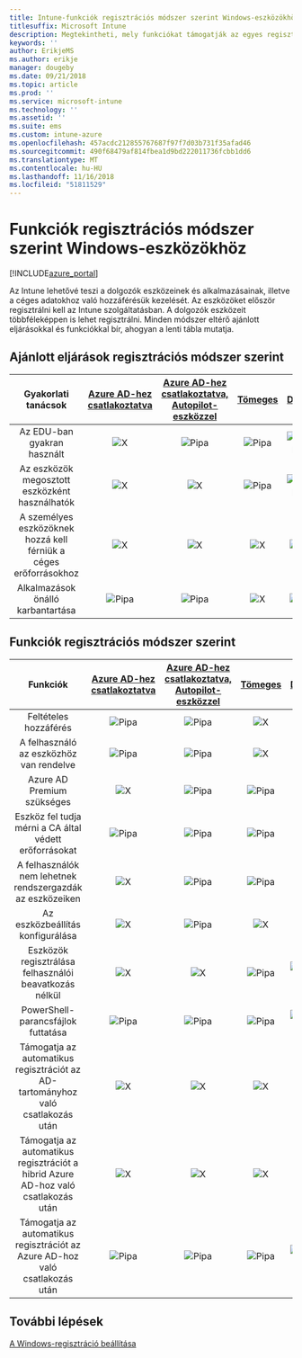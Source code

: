 ```yaml
---
title: Intune-funkciók regisztrációs módszer szerint Windows-eszközökhöz
titlesuffix: Microsoft Intune
description: Megtekintheti, mely funkciókat támogatják az egyes regisztrációs módszerek Windows-eszközökön.
keywords: ''
author: ErikjeMS
ms.author: erikje
manager: dougeby
ms.date: 09/21/2018
ms.topic: article
ms.prod: ''
ms.service: microsoft-intune
ms.technology: ''
ms.assetid: ''
ms.suite: ems
ms.custom: intune-azure
ms.openlocfilehash: 457acdc212855767687f97f7d03b731f35afad46
ms.sourcegitcommit: 490f68479af814fbea1d9bd222011736fcbb1dd6
ms.translationtype: MT
ms.contentlocale: hu-HU
ms.lasthandoff: 11/16/2018
ms.locfileid: "51811529"
---
```

# <a name="capabilities-by-enrollment-method-for-windows-devices"></a>Funkciók regisztrációs módszer szerint Windows-eszközökhöz
[!INCLUDE[azure_portal](./includes/azure_portal.md)]

Az Intune lehetővé teszi a dolgozók eszközeinek és alkalmazásainak, illetve a céges adatokhoz való hozzáférésük kezelését. Az eszközöket először regisztrálni kell az Intune szolgáltatásban. A dolgozók eszközeit többféleképpen is lehet regisztrálni. Minden módszer eltérő ajánlott eljárásokkal és funkciókkal bír, ahogyan a lenti tábla mutatja.

## <a name="best-practices-by-enrollment-method"></a>Ajánlott eljárások regisztrációs módszer szerint
| **Gyakorlati tanácsok** | **[Azure AD-hez csatlakoztatva](windows-enroll.md#enable-windows-10-automatic-enrollment)**|**[Azure AD-hez csatlakoztatva, Autopilot-eszközzel](enrollment-autopilot.md)** |**[Tömeges](windows-bulk-enroll.md)**|**[DEM](device-enrollment-manager-enroll.md)** | **[BYOD](device-enrollment.md#bring-your-own-device)** | **[CSOPORTHÁZIREND-OBJEKTUM](https://docs.microsoft.com/windows/client-management/mdm/enroll-a-windows-10-device-automatically-using-group-policy)** |
|:---:|:---:|:---:|:---:|:---:|:---:|:---:|
|Az EDU-ban gyakran használt|![X](media/xmark.png)|![Pipa](media/checkmark.png)|![Pipa](media/checkmark.png)|![Pipa](media/checkmark.png)|![X](media/xmark.png)|![X](media/xmark.png)|
|Az eszközök megosztott eszközként használhatók|![X](media/xmark.png)|![X](media/xmark.png)|![Pipa](media/checkmark.png)|![Pipa](media/checkmark.png)|![X](media/xmark.png)|![X](media/xmark.png)|
|A személyes eszközöknek hozzá kell férniük a céges erőforrásokhoz|![X](media/xmark.png)|![X](media/xmark.png)|![X](media/xmark.png)|![X](media/xmark.png)|![Pipa](media/checkmark.png)|![X](media/xmark.png)|
|Alkalmazások önálló karbantartása|![Pipa](media/checkmark.png)|![Pipa](media/checkmark.png)|![X](media/xmark.png)|![X](media/xmark.png)|![Pipa](media/checkmark.png)|![Pipa](media/checkmark.png)|

## <a name="capabilities-by-enrollment-method"></a>Funkciók regisztrációs módszer szerint

| **Funkciók** | **[Azure AD-hez csatlakoztatva](windows-enroll.md#enable-windows-10-automatic-enrollment)**|**[Azure AD-hez csatlakoztatva, Autopilot-eszközzel](enrollment-autopilot.md)** |**[Tömeges](windows-bulk-enroll.md)**|**[DEM](device-enrollment-manager-enroll.md)** | **[BYOD](device-enrollment.md#bring-your-own-device)** | **[CSOPORTHÁZIREND-OBJEKTUM](https://docs.microsoft.com/windows/client-management/mdm/enroll-a-windows-10-device-automatically-using-group-policy)** |
|:---:|:---:|:---:|:---:|:---:|:---:|:---:|
|Feltételes hozzáférés                                      |![Pipa](media/checkmark.png)|![Pipa](media/checkmark.png)|![X](media/xmark.png)|![X](media/xmark.png)|![Pipa](media/checkmark.png)|![Pipa](media/checkmark.png)|
|A felhasználó az eszközhöz van rendelve                    |![Pipa](media/checkmark.png)|![Pipa](media/checkmark.png)|![X](media/xmark.png)|![X](media/xmark.png)|![Pipa](media/checkmark.png)|![Pipa](media/checkmark.png)|
|Azure AD Premium szükséges                               |![X](media/xmark.png)|![Pipa](media/checkmark.png)|![Pipa](media/checkmark.png)|![X](media/xmark.png)|![X](media/xmark.png)|![Pipa](media/checkmark.png)|
|Eszköz fel tudja mérni a CA által védett erőforrásokat             |![Pipa](media/checkmark.png)|![Pipa](media/checkmark.png)|![Pipa](media/checkmark.png)|![X](media/xmark.png)|![Pipa](media/checkmark.png)|![Pipa](media/checkmark.png)|
|A felhasználók nem lehetnek rendszergazdák az eszközeiken               |![X](media/xmark.png)|![Pipa](media/checkmark.png)|![Pipa](media/checkmark.png)|![X](media/xmark.png)|![X](media/xmark.png)|![X](media/xmark.png)|
|Az eszközbeállítás konfigurálása        |![X](media/xmark.png)|![Pipa](media/checkmark.png)|![X](media/xmark.png)|![X](media/xmark.png)|![X](media/xmark.png)|![X](media/xmark.png)|
|Eszközök regisztrálása felhasználói beavatkozás nélkül      |![X](media/xmark.png)|![X](media/xmark.png)|![Pipa](media/checkmark.png)|![Pipa](media/checkmark.png)|![X](media/xmark.png)|![Pipa](media/checkmark.png)|
|PowerShell-parancsfájlok futtatása                       |![Pipa](media/checkmark.png)|![Pipa](media/checkmark.png)|![Pipa](media/checkmark.png)|![Pipa](media/checkmark.png)|![X](media/xmark.png)|![X](media/xmark.png)| 
|Támogatja az automatikus regisztrációt az AD-tartományhoz való csatlakozás után      |![X](media/xmark.png)|![X](media/xmark.png)|![X](media/xmark.png)|![X](media/xmark.png)|![X](media/xmark.png)|![Pipa](media/checkmark.png)|
|Támogatja az automatikus regisztrációt a hibrid Azure AD-hoz való csatlakozás után|![X](media/xmark.png)|![X](media/xmark.png)|![X](media/xmark.png)|![X](media/xmark.png)|![X](media/xmark.png)|![Pipa](media/checkmark.png)|
|Támogatja az automatikus regisztrációt az Azure AD-hoz való csatlakozás után       |![Pipa](media/checkmark.png)|![Pipa](media/checkmark.png)|![Pipa](media/checkmark.png)|![Pipa](media/checkmark.png)|![Pipa](media/checkmark.png)|![X](media/xmark.png)|

## <a name="next-steps"></a>További lépések

[A Windows-regisztráció beállítása ](windows-enroll.md)

